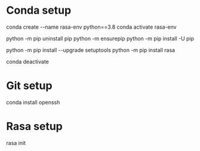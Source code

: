 Conda setup
=============================================
conda create --name rasa-env python==3.8 
conda activate rasa-env

python -m pip uninstall pip
python -m ensurepip
python -m pip install -U pip

python -m pip install --upgrade setuptools
python -m pip install rasa

conda deactivate


Git setup
=============================================
conda install openssh

Rasa setup
=============================================
rasa init